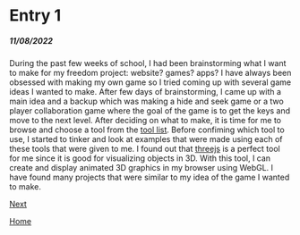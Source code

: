 # Entry 1
##### 11/08/2022

During the past few weeks of school, I had been brainstorming what I want to make for my freedom project: website? games? apps? I have always been obsessed with making my own game so I tried coming up with several game ideas I wanted to make. After few days of brainstorming, I came up with a main idea and a backup which was making a hide and seek game or a two player collaboration game where the goal of the game is to get the keys and move to the next level. After deciding on what to make, it is time for me to browse and choose a tool from the [tool list](https://docs.google.com/document/d/1oJFrErlAZvB-0V923QGOm4X3CwiceJsKot2R6Jz8Mdc/preview). Before confiming which tool to use, I started to tinker and look at examples that were made using each of these tools that were given to me. I found out that [threejs](https://threejs.org/) is a perfect tool for me since it is good for visualizing objects in 3D. With this tool, I can create and display animated 3D graphics in my browser using WebGL. I have found many projects that were similar to my idea of the game I wanted to make. 

[Next](entry02.md)

[Home](../README.md)
